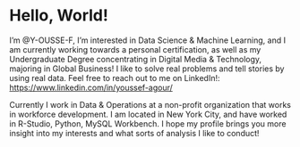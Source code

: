 # Hello, World!

I’m @Y-OUSSE-F, 
I’m interested in Data Science & Machine Learning, and I am currently working towards a personal certification, as well as my Undergraduate Degree concentrating in Digital Media & Technology, majoring in Global Business!
I like to solve real problems and tell stories by using real data.
Feel free to reach out to me on LinkedIn!: https://www.linkedin.com/in/youssef-agour/

Currently I work in Data & Operations at a non-profit organization that works in workforce development. I am located in New York City, and have worked in R-Studio, Python, MySQL Workbench. I hope my profile brings you more insight into my interests and what sorts of analysis I like to conduct!
